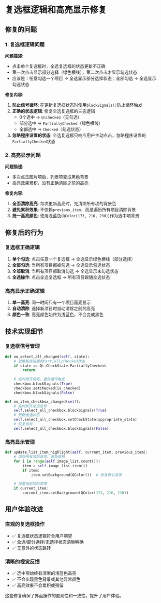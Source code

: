 # 复选框逻辑和高亮显示修复

## 修复的问题

### 1. 复选框逻辑问题
**问题描述**: 
- 点击单个复选框时，全选复选框的状态更新不正确
- 第一次点击显示部分选择（绿色横线），第二次点击才显示勾选状态
- 应该是：任意勾选一个项目 → 全选显示部分选择状态；全部勾选 → 全选显示勾选状态

**修复内容**:
1. **防止信号循环**: 在更新复选框状态时使用`blockSignals()`防止循环触发
2. **正确的状态逻辑**: 修复全选复选框的三态逻辑
   - 0个选中 → `Unchecked`（无勾选）
   - 部分选中 → `PartiallyChecked`（绿色横线）
   - 全部选中 → `Checked`（勾选状态）
3. **忽略程序设置的状态**: 全选复选框只响应用户主动点击，忽略程序设置的`PartiallyChecked`状态

### 2. 高亮显示问题
**问题描述**: 
- 多次点击图片项后，列表项变成黑色背景
- 高亮效果累积，没有正确清除之前的高亮

**修复内容**:
1. **全面清除高亮**: 每次更新高亮时，先清除所有项的背景色
2. **避免累积效果**: 不依赖`previous_item`，而是遍历所有项目清除背景
3. **统一高亮颜色**: 使用浅蓝色(`QColor(173, 216, 230)`)作为选中项背景

## 修复后的行为

### 复选框正确逻辑
1. **单个勾选**: 点击任意一个复选框 → 全选显示绿色横线（部分选择）
2. **全部勾选**: 当所有项目都被勾选 → 全选显示勾选状态
3. **全部取消**: 当所有项目都取消勾选 → 全选显示未勾选状态
4. **全选操作**: 点击全选复选框 → 所有项目跟随全选状态

### 高亮显示正确逻辑
1. **单一高亮**: 同一时间只有一个项目高亮显示
2. **自动清除**: 选择新项目时自动清除之前的高亮
3. **颜色一致**: 高亮颜色始终为浅蓝色，不会变成黑色

## 技术实现细节

### 复选框信号管理
```python
def on_select_all_changed(self, state):
    # 忽略程序设置的PartiallyChecked状态
    if state == Qt.CheckState.PartiallyChecked:
        return
    
    # 临时断开信号，避免循环触发
    checkbox.blockSignals(True)
    checkbox.setChecked(is_checked)
    checkbox.blockSignals(False)

def on_item_checkbox_changed(self):
    # 临时断开全选信号
    self.select_all_checkbox.blockSignals(True)
    # 更新全选状态
    self.select_all_checkbox.setCheckState(appropriate_state)
    # 恢复信号
    self.select_all_checkbox.blockSignals(False)
```

### 高亮显示管理
```python
def update_list_item_highlight(self, current_item, previous_item):
    # 清除所有项的高亮，避免累积
    for i in range(self.image_list.count()):
        item = self.image_list.item(i)
        if item:
            item.setBackground(QColor())  # 恢复默认背景
    
    # 设置当前项的高亮
    if current_item:
        current_item.setBackground(QColor(173, 216, 230))
```

## 用户体验改进

### 直观的复选框操作
- ✅ 复选框状态逻辑符合用户期望
- ✅ 全选/部分选择/无选择状态清晰明确
- ✅ 无意外的状态跳转

### 清晰的视觉反馈
- ✅ 选中项始终有清晰的浅蓝色高亮
- ✅ 不会出现黑色背景或其他异常颜色
- ✅ 高亮效果不会累积或残留

这些修复确保了界面操作的直观性和一致性，提升了用户体验。 